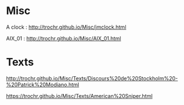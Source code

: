 # Misc

A clock : http://trochr.github.io/Misc/jmclock.html

AIX_01 : http://trochr.github.io/Misc/AIX_01.html


# Texts

http://trochr.github.io/Misc/Texts/Discours%20de%20Stockholm%20-%20Patrick%20Modiano.html

https://trochr.github.io/Misc/Texts/American%20Sniper.html

